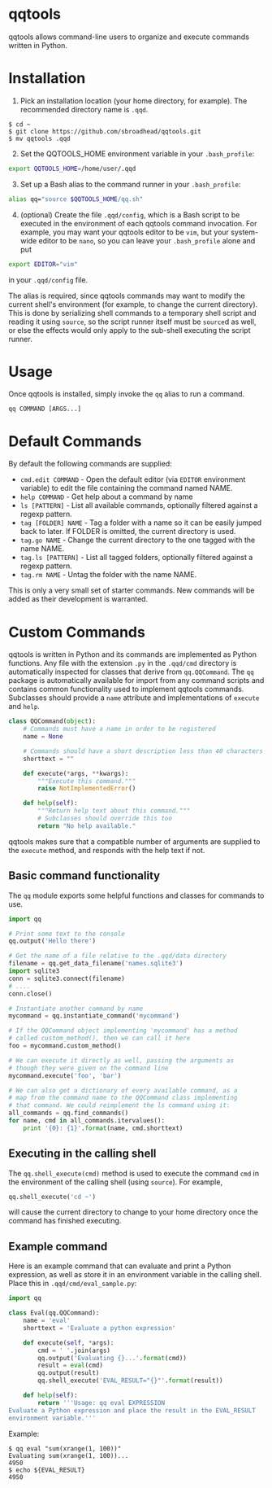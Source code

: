 # qqtools

qqtools allows command-line users to organize and execute
commands written in Python.

# Installation
1. Pick an installation location (your home directory, for example). The recommended directory name is `.qqd`.

 ```console
 $ cd ~
 $ git clone https://github.com/sbroadhead/qqtools.git
 $ mv qqtools .qqd
 ```

2. Set the QQTOOLS_HOME environment variable in your `.bash_profile`:
 ```bash
 export QQTOOLS_HOME=/home/user/.qqd
 ```

3. Set up a Bash alias to the command runner in your `.bash_profile`:
 ```bash
 alias qq="source $QQTOOLS_HOME/qq.sh"
 ```

4. (optional) Create the file `.qqd/config`, which is a Bash script to be executed in the environment
 of each qqtools command invocation. For example, you may want your qqtools editor to be `vim`, but
 your system-wide editor to be `nano`, so you can leave your `.bash_profile` alone and put
 ```bash
 export EDITOR="vim"
 ```
 in your `.qqd/config` file.

The alias is required, since qqtools commands may want to modify the current shell's environment (for example, to change the current directory). This is done by serializing shell commands to a temporary shell script and reading it using `source`, so the script runner itself must be `source`d as well, or else the effects would only apply to the sub-shell executing the script runner.

# Usage
Once qqtools is installed, simply invoke the `qq` alias to run a command.

```
qq COMMAND [ARGS...]
```

# Default Commands
By default the following commands are supplied:

 * `cmd.edit COMMAND` - Open the default editor (via `EDITOR` environment variable) to edit the file containing the command named NAME.
 * `help COMMAND` - Get help about a command by name
 * `ls [PATTERN]` - List all available commands, optionally filtered against a regexp pattern.
 * `tag [FOLDER] NAME` - Tag a folder with a name so it can be easily jumped back to later. If FOLDER is omitted, the current directory is used.
 * `tag.go NAME` - Change the current directory to the one tagged with the name NAME.
 * `tag.ls [PATTERN]` - List all tagged folders, optionally filtered against a regexp pattern.
 * `tag.rm NAME` - Untag the folder with the name NAME.

This is only a very small set of starter commands. New commands will be added as their development is warranted.

# Custom Commands
qqtools is written in Python and its commands are implemented as Python functions. Any file with the extension `.py` in the `.qqd/cmd` directory is automatically inspected for classes that derive from `qq.QQCommand`. The `qq` package is automatically available for import from any command scripts and contains common functionality used to implement qqtools commands. Subclasses should provide a `name` attribute and implementations of `execute` and `help`.

```python
class QQCommand(object):
    # Commands must have a name in order to be registered
    name = None

    # Commands should have a short description less than 40 characters long
    shorttext = ""

    def execute(*args, **kwargs):
        """Execute this command."""
        raise NotImplementedError()

    def help(self):
        """Return help text about this command."""
        # Subclasses should override this too
        return "No help available."
```

qqtools makes sure that a compatible number of arguments are supplied to the `execute` method, and responds with the help text if not.

## Basic command functionality
The `qq` module exports some helpful functions and classes for commands to use.

```python
import qq

# Print some text to the console
qq.output('Hello there')

# Get the name of a file relative to the .qqd/data directory
filename = qq.get_data_filename('names.sqlite3')
import sqlite3
conn = sqlite3.connect(filename)
# ....
conn.close()

# Instantiate another command by name
mycommand = qq.instantiate_command('mycommand')

# If the QQCommand object implementing 'mycommand' has a method
# called custom_method(), then we can call it here
foo = mycommand.custom_method()

# We can execute it directly as well, passing the arguments as
# though they were given on the command line
mycommand.execute('foo', 'bar')

# We can also get a dictionary of every available command, as a
# map from the command name to the QQCommand class implementing
# that command. We could reimplement the ls command using it:
all_commands = qq.find_commands()
for name, cmd in all_commands.itervalues():
    print '{0}: {1}'.format(name, cmd.shorttext)
```

## Executing in the calling shell
The `qq.shell_execute(cmd)` method is used to execute the command `cmd` in the environment of the calling shell (using `source`). For example,

```python
qq.shell_execute('cd ~')
```

will cause the current directory to change to your home directory once the command has finished executing.

## Example command
Here is an example command that can evaluate and print a Python expression, as well as store it in an environment variable in the calling shell. Place this in `.qqd/cmd/eval_sample.py`:

```python
import qq

class Eval(qq.QQCommand):
    name = 'eval'
    shorttext = 'Evaluate a python expression'

    def execute(self, *args):
        cmd = ' '.join(args)
        qq.output('Evaluating {}...'.format(cmd))
        result = eval(cmd)
        qq.output(result)
        qq.shell_execute('EVAL_RESULT="{}"'.format(result))

    def help(self):
        return '''Usage: qq eval EXPRESSION
Evaluate a Python expression and place the result in the EVAL_RESULT
environment variable.'''
```

Example:

```console
$ qq eval "sum(xrange(1, 100))"
Evaluating sum(xrange(1, 100))...
4950
$ echo ${EVAL_RESULT}
4950
```
